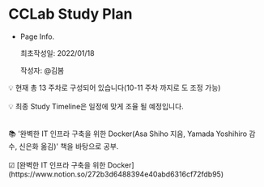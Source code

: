 # CCLab Study Plan

- Page Info.
    
    최초작성일: 2022/01/18
    
    작성자: @김봄 
    

<aside>
💡 현재 총 13 주차로 구성되어 있습니다(10-11 주차 까지로 도 조정 가능)

</aside>
<br>
<aside>
💡 최종 Study Timeline은 일정에 맞게 조율 될 예정입니다. 

</aside>

<br>
<br>
📚 '완벽한 IT 인프라 구축을 위한 Docker(Asa Shiho 지음, Yamada Yoshihiro 감수, 신은화 옮김)'  책을 바탕으로 공부.
<br>
<br>
☑ [완벽한 IT 인프라 구축을 위한 Docker](https://www.notion.so/272b3d6488394e40abd6316cf72fdb95)
